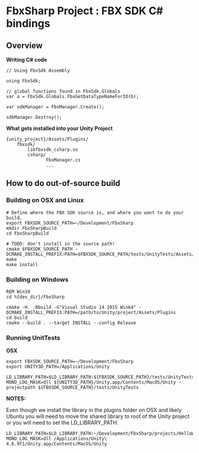 # FbxSharp Project : FBX SDK C# bindings

## Overview

**Writing C# code**
```
// Using FbxSdk Assembly

using FbxSdk;

// global functions found in FbxSdk.Globals
var a = FbxSdk.Globals.FbxGetDataTypeNameForIO(b);

var sdkManager = FbxManager.Create();

sdkManager.Destroy();
```

**What gets installed into your Unity Project**
```
{unity_project}/Assets/Plugins/
    fbxsdk/
        libfbxsdk_csharp.so
        csharp/
               FbxManager.cs
               ...
```               

## How to do out-of-source build

### Building on OSX and Linux
```
# Define where the FBX SDK source is, and where you want to do your build.
export FBXSDK_SOURCE_PATH=~/Development/FbxSharp
mkdir FbxSharpBuild
cd FbxSharpBuild

# TODO: don't install in the source path!
cmake $FBXSDK_SOURCE_PATH -DCMAKE_INSTALL_PREFIX:PATH=$FBXSDK_SOURCE_PATH/tests/UnityTests/Assets/Plugins
make 
make install
```

### Building on Windows 
```
REM Win10
cd %{dev_dir}/FbxSharp

cmake -H. -Bbuild -G"Visual Studio 14 2015 Win64" -DCMAKE_INSTALL_PREFIX:PATH=/path/to/Unity/project/Assets/Plugins
cd build
cmake --build . --target INSTALL --config Release
```

### Running UnitTests

**OSX**
```
export FBXSDK_SOURCE_PATH=~/Development/FbxSharp
export UNITY3D_PATH=/Applications/Unity

LD_LIBRARY_PATH=$LD_LIBRARY_PATH:${FBXSDK_SOURCE_PATH}/tests/UnityTests/Assets/Plugins/fbxsdk MONO_LOG_MASK=dll ${UNITY3D_PATH}/Unity.app/Contents/MacOS/Unity -projectpath ${FBXSDK_SOURCE_PATH}/tests/UnityTests
```

**NOTES:**

Even though we install the library in the plugins folder on OSX and likely Ubuntu you will need to move the shared library to root of the Unity project or you will need to set the LD_LIBRARY_PATH.

```
LD_LIBRARY_PATH=$LD_LIBRARY_PATH:~/Development/FbxSharp/projects/HelloWorldSWIG/Assets/Editor MONO_LOG_MASK=dll /Applications/Unity\ 4.6.9f1/Unity.app/Contents/MacOS/Unity
```

